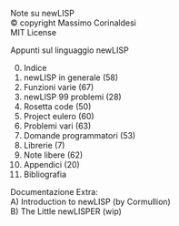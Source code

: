 Note su newLISP  
© copyright Massimo Corinaldesi  
MIT License  
    
Appunti sul linguaggio newLISP  
  
00) Indice  
01) newLISP in generale (58)  
02) Funzioni varie (67)  
03) newLISP 99 problemi (28)  
04) Rosetta code (50)  
05) Project eulero (60)  
06) Problemi vari (63)  
07) Domande programmatori (53)  
08) Librerie (7)  
09) Note libere (62)  
10) Appendici (20)  
11) Bibliografia  

Documentazione Extra:  
A) Introduction to newLISP (by Cormullion)  
B) The Little newLISPER (wip)  


